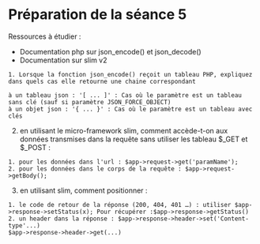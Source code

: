 # Préparation de la séance 5
Ressources à étudier :
- Documentation php sur json_encode() et json_decode()
- Documentation sur slim v2 
```
1. Lorsque la fonction json_encode() reçoit un tableau PHP, expliquez  dans quels cas elle retourne une chaine correspondant

à un tableau json : '[ ... ]' : Cas où le paramètre est un tableau sans clé (sauf si paramètre JSON_FORCE_OBJECT)
à un objet json : '{ ... }' : Cas où le paramètre est un tableau avec clés

```
2. en utilisant le micro-framework slim, comment accède-t-on aux données transmises dans la requête sans utiliser les tableau $_GET et $_POST :
```
1. pour les données dans l'url : $app->request->get('paramName'); 
2. pour les données dans le corps de la requête : $app->request->getBody();
```
3. en utilisant slim, comment positionner :
```
1. le code de retour de la réponse (200, 404, 401 …) : utiliser $app->response->setStatus(x); Pour récupérer :$app->response->getStatus()
2. un header dans la réponse : $app->response->header->set('Content-type'...)
$app->response->header->get(...)
```